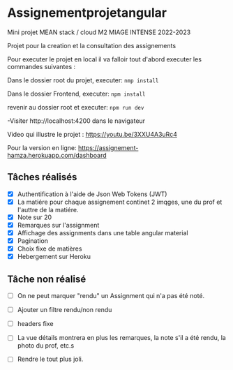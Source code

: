 # Assignementprojetangular

Mini projet MEAN stack / cloud M2 MIAGE INTENSE 2022-2023


Projet pour la creation et la consultation des assignements

Pour executer le projet en local il va falloir tout d'abord executer les commandes suivantes :     

Dans le dossier root du projet, executer: `nmp install`    

Dans le dossier Frontend, executer: `npm install`    

revenir au dossier root et executer: `npm run dev`

-Visiter http://localhost:4200 dans le navigateur


Video qui illustre le projet : https://youtu.be/3XXU4A3uRc4

Pour la version en ligne: https://assignement-hamza.herokuapp.com/dashboard

## Tâches réalisés

- [x] Authentification à l'aide de Json Web Tokens (JWT)
- [x] La matiére pour chaque assignement continet 2 imqges, une du prof et l'auttre de la matiére.
- [x] Note sur 20
- [x] Remarques sur l'assignment
- [x] Affichage des assignments dans une table angular material
- [x] Pagination
- [x] Choix fixe de matières
- [x] Hebergement sur Heroku

## Tâche non réalisé
- [ ] On ne peut marquer "rendu" un Assignment qui n'a pas été noté.
- [ ] Ajouter un filtre rendu/non rendu
- [ ] headers fixe
- [ ] La vue détails montrera en plus les remarques, la note s'il a été rendu, la photo du prof, etc.s
- [ ] Rendre le tout plus joli.



